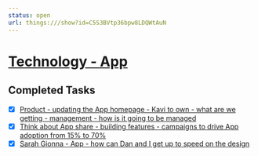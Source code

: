 ```yaml
---
status: open
url: things:///show?id=C5S3BVtp36bpw8LDQWtAuN
---
```


# [Technology - App](things:///show?id=C5S3BVtp36bpw8LDQWtAuN)

## Completed Tasks

- [x] [Product - updating the App homepage - Kavi to own - what are we getting - management - how is it going to be managed  ](things:///show?id=628duzHtrTrLLZ5oySnxxE)
- [x] [Think about App share - building features - campaigns to drive App adoption from 15% to 70%](things:///show?id=6NxtsoYmqxS5AB8Fzrw9SH)
- [x] [Sarah Gionna - App - how can Dan and I get up to speed on the design](things:///show?id=36HaA42re2ZiBKpMsAU1RW)